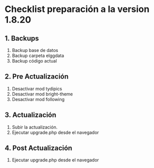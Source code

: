 # Checklist preparación a la version 1.8.20

## 1. Backups
  1. Backup base de datos
  2. Backup carpeta elggdata
  3. Backup código actual

## 2. Pre Actualización
  1. Desactivar mod tydipics
  2. Desactivar mod bright-theme
  3. Desactivar mod following
## 3. Actualización
  1. Subir la actualización.
  2. Ejecutar upgrade.php desde el navegador

## 4. Post Actualización
  1. Ejecutar upgrade.php desde el navegador
